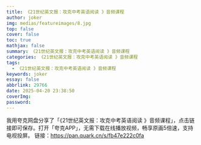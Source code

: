 ```yaml
---
title: 《21世纪英文报：攻克中考英语阅读 》音频课程
author: joker
img: medias/featureimages/8.jpg
top: false
cover: false
toc: true
mathjax: false
summary: 《21世纪英文报：攻克中考英语阅读 》音频课程
categories: 《21世纪英文报：攻克中考英语阅读 》音频课程
tags:
  - 《21世纪英文报：攻克中考英语阅读 》音频课程
keywords: joker
essay: false
abbrlink: 29766
date: 2025-04-20 23:38:50
coverImg:
password:
---
```


我用夸克网盘分享了「《21世纪英文报：攻克中考英语阅读 》音频课程」，点击链接即可保存。打开「夸克APP」，无需下载在线播放视频，畅享原画5倍速，支持电视投屏。
链接：https://pan.quark.cn/s/fb47e222c0fa
